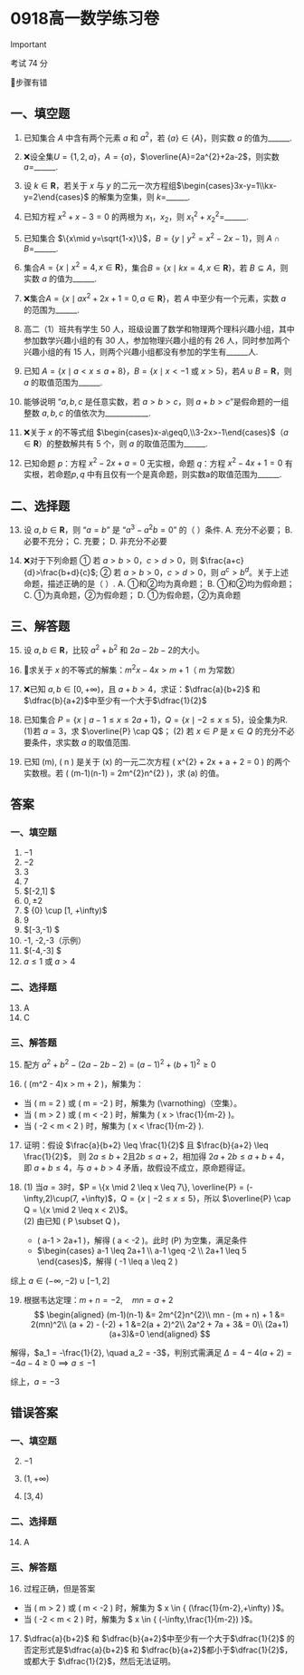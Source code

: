 # 0918高一数学练习卷

> [!IMPORTANT]
>
> 考试 74 分 
>
> 🔻步骤有错

## 一、填空题

1. 已知集合 $A$ 中含有两个元素 $a$ 和 $a^2$，若 $\{a\}\in\{A\}$，则实数 $a$ 的值为\_\_\_\_\_\_.

2. ❌设全集$U=\{1,2,a\}$，$A=\{a\}$，$\overline{A}=2a^{2}+2a-2$，则实数 $a=$\_\_\_\_\_\_.

3. 设 $k \in \mathbf{R}$，若关于 $x$ 与 $y$ 的二元一次方程组$\begin{cases}3x-y=1\\kx-y=2\end{cases}$ 的解集为空集，则 $k=$\_\_\_\_\_\_.

4. 已知方程 $x^{2}+x-3=0$ 的两根为 $x_1$，$x_2$，则 ${x_1}^{2}+{x_2}^{2}=$\_\_\_\_\_\_.

5. 已知集合 $\{x\mid y=\sqrt{1-x}\}$，$B=\{y\mid y^{2}=x^{2}-2x-1\}$，则 $A \cap B=$\_\_\_\_\_\_.

6. 集合$A=\{x\mid x^{2}=4,x\in\mathbf{R}\}$，集合$B=\{x\mid kx=4,x\in\mathbf{R}\}$，若 $B ⊆ A$，则实数 $a$ 的值为\_\_\_\_\_\_.

7. ❌集合$A=\{x\mid ax^{2}+2x+1=0, a\in\mathbf{R}\}$，若 $A$ 中至少有一个元素，实数 $a$ 的范围为\_\_\_\_\_\_.

8. 高二（1）班共有学生 50 人，班级设置了数学和物理两个理科兴趣小组，其中参加数学兴趣小组的有 30 人，参加物理兴趣小组的有 26 人，同时参加两个兴趣小组的有 15 人，则两个兴趣小组都没有参加的学生有\_\_\_\_\_\_人.

9. 已知 $A=\{x\mid a<x\leq a +8\}$，$B=\{x\mid x<-1\text{ 或 } x>5\}$，若$A∪B=\mathbf{R}$，则 $a$ 的取值范围为\_\_\_\_\_\_.

10. 能够说明 “$a,b,c$ 是任意实数，若 $a>b>c$，则 $a+b>c$”是假命题的一组整数 $a,b,c$ 的值依次为\_\_\_\_\_\_\_\_\_\_\_\_.

11. ❌关于 $x$ 的不等式组 $\begin{cases}x-a\geq0,\\3-2x>-1\end{cases}$（$a \in \mathbf{R}$）的整数解共有 5 个，则 $a$ 的取值范围为\_\_\_\_\_\_.

12. 已知命题 $p$：方程 $x^{2}-2x+a=0$ 无实根，命题 $q$：方程 $x^{2}-4x+1=0$ 有实根，若命题$p,q$ 中有且仅有一个是真命题，则实数a的取值范围为\_\_\_\_\_\_.

## 二、选择题

13. 设 $a,b \in \mathbf{R}$，则 “$a=b$” 是 “$a^{3}-a^{2}b=0$” 的（  ）条件.
    A. 充分不必要；  B. 必要不充分；  C. 充要；  D. 非充分不必要  

14. ❌对于下列命题 ① 若 $a>b>0$，$c>d>0$，则 $\frac{a+c}{d}>\frac{b+d}{c}$; ② 若 $a>b>0$，$c>d>0$，则 $a^c>b^d$。关于上述命题，描述正确的是（  ）.
    A. ①和②均为真命题；              B. ①和②均为假命题；  
    C. ①为真命题，②为假命题；  D. ①为假命题，②为真命题  

## 三、解答题

15. 设 $a,b \in \mathbf{R}$，比较 $a^2 + b^2$ 和 $2a - 2b - 2$的大小。

16. 🔻求关于 $x$ 的不等式的解集：$m^{2}x-4x>m+1$（ $m$ 为常数）

17. ❌已知 $a,b \in [0,+∞)$，且 $a+b>4$，求证：$\dfrac{a}{b+2}$ 和 $\dfrac{b}{a+2}$中至少有一个大于$\dfrac{1}{2}$

18. 已知集合 $P=\{x\mid a-1\leq x\leq2a+1\}$，$Q=\{x\mid -2\leq x\leq5\}$，设全集为R.
    (1)若 $a=3$，求 $\overline{P} \cap Q$；
    (2) 若 $x\in P$ 是 $x\in Q$ 的充分不必要条件，求实数 $a$ 的取值范围.

19. 已知 \(m\), \( n \) 是关于 \(x\) 的一元二次方程 \( x^{2} + 2x + a + 2 = 0 \) 的两个实数根。若 \( (m-1)(n-1) = 2m^{2}n^{2} \)，求 \(a\) 的值。

## 答案

### 一、填空题

1. $-1$
2. $-2$
3. $3$
4. $7$ 
5. $[-2,1] $ 
6.  $0, \pm 2$ 
7. $ \{0\} \cup [1,  +\infty)$ 
8. $9$  
9. $[-3,-1) $  
10. -1, -2,-3（示例）  
11. $(-4,-3] $ 
12. $a ≤ 1$ 或 $a >4$  

### 二、选择题

13. A  
14. C  

### 三、解答题

15. 配方  $a^2 + b^2- (2a - 2b - 2) = (a-1)^2 +(b+1)^2 \geq 0$

16.  \( (m^2 - 4)x > m + 2 \)，解集为：  
  - 当 \( m = 2 \) 或 \( m = -2 \) 时，解集为 \(\varnothing\)（空集）。
  - 当 \( m > 2 \) 或 \( m < -2 \) 时，解集为 \( x > \frac{1}{m-2} \)。
  - 当 \( -2 < m < 2 \) 时，解集为 \( x < \frac{1}{m-2} \).

17. 证明：假设 $\frac{a}{b+2} \leq \frac{1}{2}$ 且 $\frac{b}{a+2} \leq \frac{1}{2}$，
    则 $2a \leq b+2$且$2b \leq a+2$，相加得 $2a+2b \leq a+b+4$，即 $a+b \leq 4$，与 $a+b > 4$ 矛盾，故假设不成立，原命题得证。

18. (1) 当$a=3$时，$P = \{x \mid 2 \leq x \leq 7\}, \overline{P} = (-\infty,2)\cup(7, +\infty)$，$Q = \{x \mid -2 \leq x \leq 5\}$，所以 $\overline{P} \cap Q = \{x \mid 2 \leq x < 2\}$。  
    (2)  由已知 \( P \subset Q \)，
    -  \( a-1 > 2a+1 \)，解得 \( a < -2 \)。此时 \(P\) 为空集，满足条件
    - $\begin{cases}  a-1 \leq 2a+1 \\ a-1 \geq -2 \\ 2a+1 \leq 5 \end{cases}$，解得 \( -1 \leq a \leq 2 \)

  综上 $a \in (-\infty, -2) \cup [-1, 2]$

19. 根据韦达定理：$m + n = -2, \quad mn = a + 2$
    $$
    \begin{aligned}
    (m-1)(n-1) &= 2m^{2}n^{2}\\
    mn - (m + n) + 1 &= 2(mn)^2\\
    (a + 2) - (-2) + 1 &=2(a + 2)^2\\
    2a^2 + 7a + 3& = 0\\
    (2a+1)(a+3)&=0
    \end{aligned}
    $$

  解得，$a_1 = -\frac{1}{2}, \quad a_2 = -3$，判别式需满足 $\Delta = 4 - 4(a + 2) = -4a - 4 \geq 0 \implies a \leq -1$

  综上，$a=-3$

## 错误答案
### 一、填空题
2. $-1$

7. $(1, +\infty)$

11. $[3, 4)$  

### 二、选择题

14. A


### 三、解答题

16. 过程正确，但是答案
  - 当 \( m > 2 \) 或 \( m < -2 \) 时，解集为 $ x \in \{ (\frac{1}{m-2},+\infty) \}$。
  - 当 \( -2 < m < 2 \) 时，解集为 $ x \in \{ (-\infty,\frac{1}{m-2}) \}$。

17. $\dfrac{a}{b+2}$ 和 $\dfrac{b}{a+2}$中至少有一个大于$\dfrac{1}{2}$ 的否定形式是$\dfrac{a}{b+2}$ 和 $\dfrac{b}{a+2}$都小于$\dfrac{1}{2}$，或都大于 $\dfrac{1}{2}$，然后无法证明。